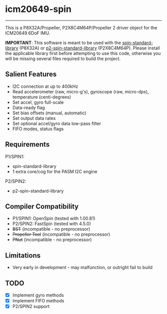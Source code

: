 # icm20649-spin 
---------------

This is a P8X32A/Propeller, P2X8C4M64P/Propeller 2 driver object for the ICM20649 6DoF IMU.

**IMPORTANT**: This software is meant to be used with the [spin-standard-library](https://github.com/avsa242/spin-standard-library) (P8X32A) or [p2-spin-standard-library](https://github.com/avsa242/p2-spin-standard-library) (P2X8C4M64P). Please install the applicable library first before attempting to use this code, otherwise you will be missing several files required to build the project.

## Salient Features

* I2C connection at up to 400kHz
* Read accelerometer (raw, micro-g's), gyroscope (raw, micro-dps), temperature (centi-degrees)
* Set accel, gyro full-scale
* Data-ready flag
* Set bias offsets (manual, automatic)
* Set output data rates
* Set optional accel/gyro data low-pass filter
* FIFO modes, status flags

## Requirements

P1/SPIN1:
* spin-standard-library
* 1 extra core/cog for the PASM I2C engine

P2/SPIN2:
* p2-spin-standard-library

## Compiler Compatibility

* P1/SPIN1: OpenSpin (tested with 1.00.81)
* P2/SPIN2: FastSpin (tested with 4.5.0)
* ~~BST~~ (incompatible - no preprocessor)
* ~~Propeller Tool~~ (incompatible - no preprocessor)
* ~~PNut~~ (incompatible - no preprocessor)

## Limitations

* Very early in development - may malfunction, or outright fail to build

## TODO

- [x] Implement gyro methods
- [x] Implement FIFO methods
- [x] P2/SPIN2 support
